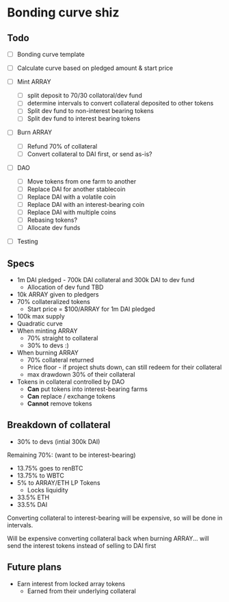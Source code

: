 # Bonding curve shiz

## Todo
* [ ] Bonding curve template
* [ ] Calculate curve based on pledged amount & start price
* [ ] Mint ARRAY
    * [ ] split deposit to 70/30 collatoral/dev fund
    * [ ] determine intervals to convert collateral deposited to other tokens 
    * [ ] Split dev fund to non-interest bearing tokens
    * [ ] Split dev fund to interest bearing tokens
* [ ] Burn ARRAY
    * [ ] Refund 70% of collateral
    * [ ] Convert collateral to DAI first, or send as-is?
* [ ] DAO
    * [ ] Move tokens from one farm to another
    * [ ] Replace DAI for another stablecoin
    * [ ] Replace DAI with a volatile coin
    * [ ] Replace DAI with an interest-bearing coin
    * [ ] Replace DAI with multiple coins
    * [ ] Rebasing tokens?
    * [ ] Allocate dev funds
* [ ] Testing


## Specs
* 1m DAI pledged - 700k DAI collateral and 300k DAI to dev fund
    * Allocation of dev fund TBD
* 10k ARRAY given to pledgers
* 70% collateralized tokens
    * Start price = $100/ARRAY for 1m DAI pledged
* 100k max supply
* Quadratic curve
* When minting ARRAY
    * 70% straight to collateral
    * 30% to devs :)
* When burning ARRAY
    * 70% collateral returned
    * Price floor - if project shuts down, can still redeem for their collateral
    * max drawdown 30% of their collateral
* Tokens in collateral controlled by DAO
    * __Can__ put tokens into interest-bearing farms
    * __Can__ replace / exchange tokens
    * __Cannot__ remove tokens

## Breakdown of collateral
* 30% to devs (intial 300k DAI)

Remaining 70%: (want to be interest-bearing)
* 13.75% goes to renBTC
* 13.75% to WBTC
* 5% to ARRAY/ETH LP Tokens
    * Locks liquidity 
* 33.5% ETH
* 33.5% DAI

Converting collateral to interest-bearing will be expensive, so will be done in intervals.

Will be expensive converting collateral back when burning ARRAY... will send the interest tokens instead of selling to DAI first

## Future plans
* Earn interest from locked array tokens
    * Earned from their underlying collateral
